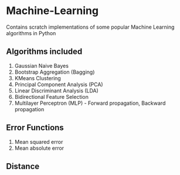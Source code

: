 # Machine-Learning
Contains scratch implementations of some popular Machine Learning algorithms in Python

## Algorithms included 
1. Gaussian Naive Bayes
2. Bootstrap Aggregation (Bagging)
3. KMeans Clustering
4. Principal Component Analysis (PCA)
5. Linear Discriminant Analysis (LDA)
6. Bidirectional Feature Selection 
7. Multilayer Perceptron (MLP) - Forward propagation, Backward propagation

## Error Functions
1. Mean squared error
2. Mean absolute error

## Distance 
